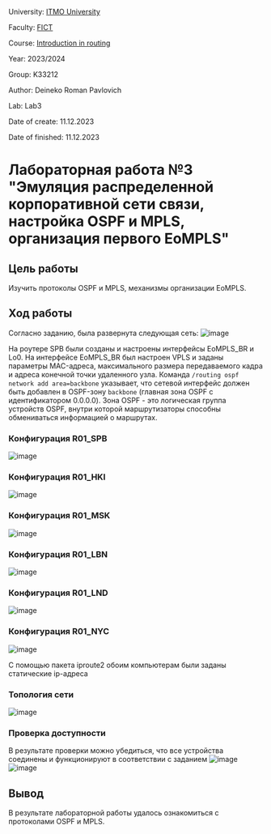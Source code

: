 University: [ITMO University](https://itmo.ru/ru/)  

Faculty: [FICT](https://fict.itmo.ru)  

Course: [Introduction in routing](https://github.com/itmo-ict-faculty/introduction-in-routing)  

Year: 2023/2024  

Group: K33212  

Author: Deineko Roman Pavlovich

Lab: Lab3  

Date of create: 11.12.2023  

Date of finished: 11.12.2023

# Лабораторная работа №3 "Эмуляция распределенной корпоративной сети связи, настройка OSPF и MPLS, организация первого EoMPLS"
## Цель работы
Изучить протоколы OSPF и MPLS, механизмы организации EoMPLS.
## Ход работы
Согласно заданию, была развернута следующая сеть:
![image](https://github.com/DeinekoRoman/2023_2024-introduction_in_routing-k33212-deineko_r_p/assets/90695269/dc8ab17e-a35b-4264-ba5b-3f9e2b6f0085)

На роутере SPB были созданы и настроены интерфейсы EoMPLS_BR и Lo0. На интерфейсе EoMPLS_BR был настроен VPLS и заданы параметры MAC-адреса, максимального размера передаваемого кадра и адреса конечной точки удаленного узла. Команда ```/routing ospf network add area=backbone``` указывает, что сетевой интерфейс должен быть добавлен в OSPF-зону ```backbone``` (главная зона OSPF с идентификатором 0.0.0.0). Зона OSPF - это логическая группа устройств OSPF, внутри которой маршрутизаторы способны обмениваться информацией о маршрутах.
### Конфигурация R01_SPB
![image](https://github.com/DeinekoRoman/2023_2024-introduction_in_routing-k33212-deineko_r_p/assets/90695269/46e06721-3743-4134-95ba-6cfa241fc04a)

### Конфигурация R01_HKI
![image](https://github.com/DeinekoRoman/2023_2024-introduction_in_routing-k33212-deineko_r_p/assets/90695269/d55556a6-a5d4-461e-956a-77aef05588db)

### Конфигурация R01_MSK
![image](https://github.com/DeinekoRoman/2023_2024-introduction_in_routing-k33212-deineko_r_p/assets/90695269/250ff3a4-aa30-400f-965e-dcfa382cc495)

### Конфигурация R01_LBN
![image](https://github.com/DeinekoRoman/2023_2024-introduction_in_routing-k33212-deineko_r_p/assets/90695269/848a5813-f696-4863-9396-9ecad10470bf)

### Конфигурация R01_LND
![image](https://github.com/DeinekoRoman/2023_2024-introduction_in_routing-k33212-deineko_r_p/assets/90695269/65f6e027-372a-48e4-a816-f54a38568ceb)

### Конфигурация R01_NYC
![image](https://github.com/DeinekoRoman/2023_2024-introduction_in_routing-k33212-deineko_r_p/assets/90695269/4c83295e-28db-434e-aca1-54898e17ecba)

С помощью пакета iproute2 обоим компьютерам были заданы статические ip-адреса

### Топология сети
![image](https://github.com/DeinekoRoman/2023_2024-introduction_in_routing-k33212-deineko_r_p/assets/90695269/91304fb6-8505-42c0-8297-5310f55181e9)

### Проверка доступности
В результате проверки можно убедиться, что все устройства соединены и функционируют в соответствии с заданием
![image](https://github.com/DeinekoRoman/2023_2024-introduction_in_routing-k33212-deineko_r_p/assets/90695269/aa7d188b-fa9e-4200-bacc-7dafe4740f40)
![image](https://github.com/DeinekoRoman/2023_2024-introduction_in_routing-k33212-deineko_r_p/assets/90695269/0f86166c-92d4-418c-9805-419e3924995b)

## Вывод
В результате лабораторной работы удалось ознакомиться с протоколами OSPF и MPLS.
